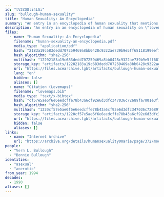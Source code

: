 ```yaml
---
id: "tV2ZQOli4LSi"
slug: "bullough-human-sexuality"
title: "Human Sexuality: An Encyclopedia"
summary: "An entry in an encyclopedia of human sexuality that mentions asexuality"
description: "An entry in an encyclopedia of human sexuality on \"lovemaps,\" which explains that a lovemap can be asexual or \"anerotic\""
files:
  - name: "Human Sexuality: An Encyclopedia"
    filename: "human-sexuality-an-encyclopedia.pdf"
    media_type: "application/pdf"
    hash: "2183a19c683dedd707259469a8bb0428c9322ae739b9e5ff68118199eef78c7f"
    hash_algorithm: "sha2-256"
    multihash: "12202183a19c683dedd707259469a8bb0428c9322ae739b9e5ff68118199eef78c7f"
    storage_key: "artifacts/12202183a19c683dedd707259469a8bb0428c9322ae739b9e5ff68118199eef78c7f"
    url: "https://files.acearchive.lgbt/artifacts/bullough-human-sexuality/human-sexuality-an-encyclopedia.pdf"
    lang: "en"
    hidden: false
    aliases: []
  - name: "Citation (Lovemaps)"
    filename: "lovemaps.bib"
    media_type: "text/x-bibtex"
    hash: "cf57e5ae6f6e6eedcffe78b43a6cf92e6d3dfc347036c72689fa7001e3f788e8"
    hash_algorithm: "sha2-256"
    multihash: "1220cf57e5ae6f6e6eedcffe78b43a6cf92e6d3dfc347036c72689fa7001e3f788e8"
    storage_key: "artifacts/1220cf57e5ae6f6e6eedcffe78b43a6cf92e6d3dfc347036c72689fa7001e3f788e8"
    url: "https://files.acearchive.lgbt/artifacts/bullough-human-sexuality/lovemaps.bib"
    hidden: false
    aliases: []
links:
  - name: "Internet Archive"
    url: "https://archive.org/details/humansexuality00arie/page/372/mode/2up"
people:
  - "Vern L. Bullough"
  - "Bonnie Bullough"
identities:
  - "asexual"
  - "anerotic"
from_year: 1994
decades:
  - 1990
aliases: []
---
```

